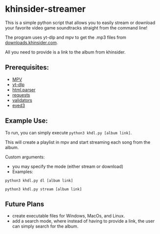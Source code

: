 # khinsider-streamer

This is a simple python script that allows you to easily stream or download your favorite video game soundtracks straight from the command line!

The program uses yt-dlp and mpv to get the .mp3 files from [downloads.khinsider.com](https://downloads.khinsider.com/).

All you need to provide is a link to the album from khinsider.

## Prerequisites: 

* [MPV](https://mpv.io)
* [yt-dlp](https://github.com/yt-dlp/yt-dlp)
* [html.parser](https://docs.python.org/3/library/html.parser.html#module-html.parser)
* [requests](https://pypi.org/project/requests/)
* [validators](https://pypi.org/project/validators/)
* [eyed3](https://pypi.org/project/eyed3/)

## Example Use: 

To run, you can simply execute `python3 khdl.py [album link]`.

This will create a playlist in mpv and start streaming each song from the album.

Custom arguments:
* you may specify the mode (either stream or download)
* Examples: 

`python3 khdl.py dl [album link]`

`python3 khdl.py stream [album link]`

## Future Plans

* create executable files for Windows, MacOs, and Linux.
* add a search mode, where instead of having to provide a link, the user can simply search for the album.